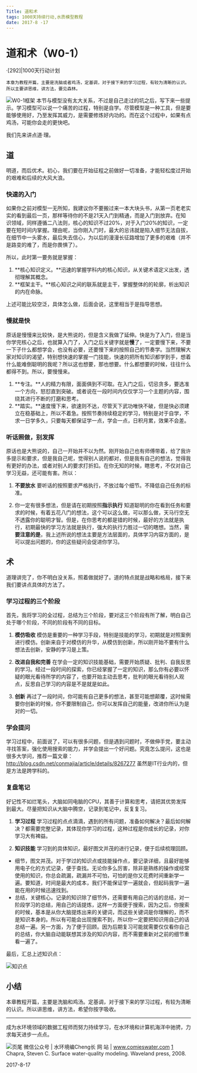 ```yaml
---
Title: 道和术
tags: 1000天持续行动,水质模型教程
date: 2017-8 -17
---
```

# 道和术（W0-1）
·[292]|1000天行动计划

    本章为教程开篇，主要是洗脑或者鸡汤，定基调，对于接下来的学习过程，有较为清晰的认识。所以主要讲思维，讲方法，要见森林。

![W0-1框架][1]
本节与模型没有太大关系，不过是自己走过的坑之后，写下来一些提示。学习模型可以说一个痛苦的过程，特别是自学。尽管模型是一种工具，但是要能够使用好，乃至发挥其威力，是需要修炼好内功的。而在这个过程中，如果有点鸡汤，可能你会走的更快吧。

我们先来讲点道·理。
## 道
明道，而后优术。初心，我们要在开始征程之前做好一切准备，才能轻松度过开始的艰难和后续的大风大浪。
### 快速的入门
如果你之前对模型一无所知，我建议你不要搬过来一本大块头书，从第一页老老实实的看到最后一页，那样等待你的不是21天入门到精通，而是入门到放弃。在知识领域，同样遵循二八法则，核心的知识不过20%，对于入门20%的知识，一定要在短时间内掌握。理由呢，当你刚入门时，最大的忌讳就是陷入细节无法自拔，在细节中一头雾水，最后失去信心，为以后的漫漫长征路增加了更多的艰难（并不是路变的难了，而是你畏惧了）。

所以，此时第一要务就是掌握：
1. **核心知识定义。**迅速的掌握学科内的核心知识，从关键术语定义出发，透彻理解其概念。
2. **框架主干。**核心知识之间的联系就是主干，掌握整体的的轮廓，析出知识的内在命脉。

上述可能比较空泛，具体怎么做，后面会说，这里相当于是指导思想。

### 慢就是快
原话是慢慢来比较快，是大熊说的，但是含义我做了延伸。快是为了入门，但是当你学完核心之后，也就算入门了，入门之后关键字就是**慢**了，一定要慢下来，不要一下子什么都想学会，也没有必要，还要慢下来的按照自己的节奏学。当然理解大家对知识的渴望，特别想快速的掌握一门技能，快速的把所有知识都学到手，想着什么能难倒聪明的我呢？所以这也想要，那也想要。什么都想要的时候，往往什么都得不到。所以，要慢慢来。

1. **专注。**人的精力有限，面面俱到不可取。在入门之后，切忌贪多，要选准一个方向，怒怼直到突破。或者说在一段时间内仅仅学习一个主题的内容，围绕其进行不断的打磨和思考。
2. **踏实。**速度慢下来，欲速则不达，尽管天下武功唯快不破，但是快必须建立在稳基础上，所以不着急。按照节奏持续稳定的学习，特别是对于自学，不求一日学多久，只要每天都保证学一点，学会一点，日积月累，效果不会差。

###  听话照做，别发挥
原话也是大熊说的，自己一开始并不以为然。刚开始自己也有师傅带着，给了我许多提示和要求，但是我自己呢，觉得别人说的都对，但是我有自己的想法，觉得我有更好的办法，或者对别人的要求打折扣。在你无知的时候，瞎思考，不仅对自己学习无益，还可能有害。所以：

1. **不要放水**
    要听话的按照要求严格执行，不放过每个细节。不降低自己任务的标准。

2. 你一定有很多想法，但是请在初期按照**指示执行**
    知道聪明的你在看到任务和要求的时候，有着五花八门的想法，这个可以这么做，可以那么做，天马行空无不透露你的聪明才智。但是，在你思考的都是错的时候，最好的方法就是执行，初期最快的学习方法就是执行，强大的执行力胜过一切的瞎想。当然，需**要注意的是**，我上述所说的想法主要是方法层面的，具体学习内容方面的，是可以提出问题的，你的这些疑问会促进你学习。

## 术
道理讲完了，你不明白没关系，照着做就好了。道的特点就是战略和格局，接下来我们要讲点具体的方法了。

### 学习过程的三个阶段
首先，我将学习的全过程，总结为三个阶段，要对这三个阶段有所了解，明白自己处于哪个阶段，不同的阶段有不同的目标。

1. **模仿吸收**
    模仿是重要的一种学习手段，特别是技能的学习，初期就是对照案例进行模仿。创新来自于对模仿的升华，从模仿到创新，所以刚开始不要有什么想法去创新，安静的学习是上策。

2. **改进自我和完善**
    在学会一定的知识技能基础，需要开始质疑、批判、自我反思的学习。经过一段时间的探索，你已经掌握了一定的知识，那么你有必要以怀疑的眼光看待所学的内容了，也要开始主动去思考，批判的眼光看待别人观点，反思自己学习的内容是不是就是如此。

3. **创新**
    再过了一段时间，你可能有自己更多的想法，甚至可能想颠覆，这时候需要你创新的时候，你不要限制自己，你可以发挥自己的能量，改进你所认为是对的一切。 


### 学会提问 
学习过程中，前面说了，可以有很多问题，但是遇到问题时，不做伸手党，要主动寻找答案，强化使用搜索的能力，并学会提出一个好问题。究竟怎么提问，这也是很多大学问，推荐一篇文章：http://blog.csdn.net/conmajia/article/details/8267277
虽然是IT行业内的，但是方法是跨学科的。

### 复盘笔记
好记性不如烂笔头，大脑如同电脑的CPU，其善于计算和思考，请把其优势发挥到最大。尽量把知识从大脑中腾空，记录到笔记中，反复复习。

1. **学习过程**
    学习过程的点点滴滴，遇到的所有问题，准备如何解决？最后如何解决？都需要完整记录，其体现你学习的过程，这种过程是你成长的记录，对你学习大有裨益。

2. **知识技能**
    学习到的具体知识，最好图文并茂的进行记录，便于后续梳理回顾。
  - 细节，图文并茂。对于学过的知识点或技能操作点，要记录详细，且最好能够用电子化的方式记录，便于查找。无论你多么厉害，除非是熟练的操作或经常使用的知识，你总会疏漏，疏漏并不可怕，可怕的是你又花费时间重新学一遍。要知道，时间是最大的成本，我们不能保证学一遍就会，但起码我学一遍能在用的时候迅速找到。
  - 总结，关键核心。记录的知识除了细节外，还需要有用自己的话的总结，对一阶段学习的总结，用自己的话提炼，这样一方面便于搜索，因为之后，你搜索的时候，基本是从你大脑提炼出来的关键词，而这些关键词是你理解的，而不是知识本身的。所以有可能会出现搜索不到，所以你一定要把知识用自己的话总结一遍。另一方面，为了便于回顾。因为后期复习可能就需要仅仅看你自己的总结，你大脑自动能联想其涉及的知识内容，而不需要重新对之前的细节重看一遍了。

最后，汇总上述知识点：

![知识点][2]

## 小结
本章教程开篇，主要是洗脑和鸡汤。定基调，对于接下来的学习过程，有较为清晰的认识。所以讲思维，讲方法，希望你按字吸收。

---

成为水环境领域的数据工程师而努力持续学习，在水环境和计算机海洋中驰骋，力求每天进步一点点。

![页尾](http://comieswater-1254012817.cossh.myqcloud.com/comieswater/1523461745787.jpg)
微信公众号 | 水环境编Cheng长
网           站 | www.comieswater.com
[1] Chapra, Steven C. Surface water-quality modeling. Waveland press, 2008.

 2017-8-17

[1]: http://comieswater-1254012817.cossh.myqcloud.com/comieswater/1523461745826.jpg
[2]: http://comieswater-1254012817.cossh.myqcloud.com/comieswater/1523461745784.jpg
